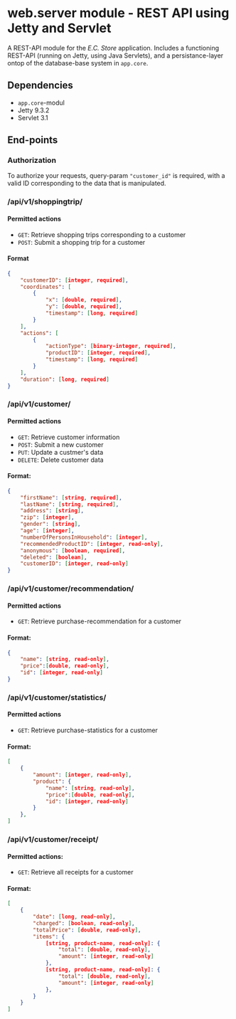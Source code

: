 # web.server module - REST API using Jetty and Servlet

A REST-API module for the *E.C. Store* application. Includes a functioning
REST-API (running on Jetty, using Java Servlets), and a persistance-layer ontop
of the database-base system in `app.core`.


## Dependencies
* `app.core`-modul
* Jetty 9.3.2
* Servlet 3.1

## End-points

### Authorization
To authorize your requests, query-param `"customer_id"` is required, with a
valid ID corresponding to the data that is manipulated.

### /api/v1/shoppingtrip/
#### Permitted actions
* `GET`: Retrieve shopping trips corresponding to a customer
* `POST`: Submit a shopping trip for a customer

#### Format
```json
{
	"customerID": [integer, required],
	"coordinates": [
		{ 
			"x": [double, required],
			"y": [double, required],
			"timestamp": [long, required]
		}
	],
	"actions": [
		{
			"actionType": [binary-integer, required],
			"productID": [integer, required],
			"timestamp": [long, required]
		}
	],
	"duration": [long, required]
}
```

### /api/v1/customer/
#### Permitted actions
* `GET`: Retrieve customer information
* `POST`: Submit a new customer 
* `PUT`: Update a custmer's data
* `DELETE`: Delete customer data

#### Format:
```json
{
	"firstName": [string, required],
	"lastName": [string, required],
	"address": [string],
	"zip": [integer],
	"gender": [string],
	"age": [integer],
	"numberOfPersonsInHousehold": [integer],
	"recommendedProductID": [integer, read-only],
	"anonymous": [boolean, required],
	"deleted": [boolean],
	"customerID": [integer, read-only]
}
```

### /api/v1/customer/recommendation/
#### Permitted actions
* `GET`: Retrieve purchase-recommendation for a customer

#### Format:
```json
{
	"name": [string, read-only],
	"price":[double, read-only],
	"id": [integer, read-only]
}
```

### /api/v1/customer/statistics/
#### Permitted actions
* `GET`: Retrieve purchase-statistics for a customer

#### Format:
```json
[
	{
		"amount": [integer, read-only],
		"product": {
			"name": [string, read-only],
			"price":[double, read-only],
			"id": [integer, read-only]
		}
	},
]
```

### /api/v1/customer/receipt/
#### Permitted actions:
* `GET`: Retrieve all receipts for a customer

#### Format:
```json
[
	{
		"date": [long, read-only],
		"charged": [boolean, read-only],
		"totalPrice": [double, read-only],
		"items": {
			[string, product-name, read-only]: {
				"total": [double, read-only],
				"amount": [integer, read-only]
			},
			[string, product-name, read-only]: {
				"total": [double, read-only],
				"amount": [integer, read-only]
			},
		}
	}
]
```
